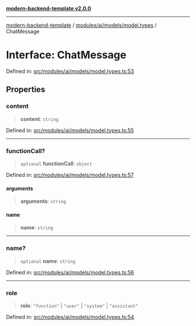 [**modern-backend-template v2.0.0**](../../../../../README.md)

***

[modern-backend-template](../../../../../modules.md) / [modules/ai/models/model.types](../README.md) / ChatMessage

# Interface: ChatMessage

Defined in: [src/modules/ai/models/model.types.ts:53](https://github.com/maemreyo/saas-4cus-nodejs/blob/2a5b3f3aa11335dfa561e80e1feabb8e6084261e/src/modules/ai/models/model.types.ts#L53)

## Properties

### content

> **content**: `string`

Defined in: [src/modules/ai/models/model.types.ts:55](https://github.com/maemreyo/saas-4cus-nodejs/blob/2a5b3f3aa11335dfa561e80e1feabb8e6084261e/src/modules/ai/models/model.types.ts#L55)

***

### functionCall?

> `optional` **functionCall**: `object`

Defined in: [src/modules/ai/models/model.types.ts:57](https://github.com/maemreyo/saas-4cus-nodejs/blob/2a5b3f3aa11335dfa561e80e1feabb8e6084261e/src/modules/ai/models/model.types.ts#L57)

#### arguments

> **arguments**: `string`

#### name

> **name**: `string`

***

### name?

> `optional` **name**: `string`

Defined in: [src/modules/ai/models/model.types.ts:56](https://github.com/maemreyo/saas-4cus-nodejs/blob/2a5b3f3aa11335dfa561e80e1feabb8e6084261e/src/modules/ai/models/model.types.ts#L56)

***

### role

> **role**: `"function"` \| `"user"` \| `"system"` \| `"assistant"`

Defined in: [src/modules/ai/models/model.types.ts:54](https://github.com/maemreyo/saas-4cus-nodejs/blob/2a5b3f3aa11335dfa561e80e1feabb8e6084261e/src/modules/ai/models/model.types.ts#L54)
